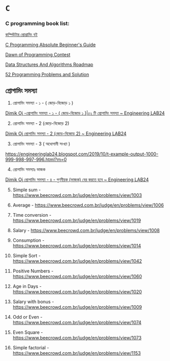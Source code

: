 # `C`
### C programming book list: 
[কম্পিউটার প্রোগ্রামিং বই](http://cpbook.subeen.com/)

[C Programming Absolute Beginner's Guide](https://usermanual.wiki/Pdf/CProgrammingAbsoluteBeginnersGuide3rdEditio.424140197.pdf)

[Dawn of Programming Contest](https://docs.google.com/viewer?a=v&pid=sites&srcid=ZGVmYXVsdGRvbWFpbnxzaGFudG84NnxneDplNjM5ZjhlYzYxMWY1N2Q)

[Data Structures And Algorithms Roadmap](https://github.com/yuvrajverma01/Data-Structures-And-Algorithms-Roadmap)

[52 Programming Problems and Solution](https://drive.google.com/file/d/1ZvkZOrdpJezviiUGHKmy2BNivtygASsT/view?fbclid=IwAR0cmTdxl8Z6oI-OtTO0wQ5blYZQqLnWsuOPypolDJLs6d-XYncQUeEZmdQ)

## প্রোগামিং সমস্যা 

1. প্রোগামিং সমস্যা - ১ - ( জোড়-বিজোড় ১ )

[Dimik Oj -প্রোগামিং সমস্যা - ১ - ( জোড়-বিজোড় ১ )|৫২ টি প্রোগামিং সমস্যা ~ Engineering LAB24](https://engineeringlab24.blogspot.com/2019/10/dimik-oj.html)

2. প্রোগামিং সমস্যা - 2 (জোড়-বিজোড় 2)

[Dimik Oj প্রোগামিং সমস্যা - 2 (জোড়-বিজোড় 2) ~ Engineering LAB24](https://engineeringlab24.blogspot.com/2019/10/dimik-oj-2-2.html)

3. প্রোগামিং সমস্যা - 3 ( অধোগামী সংখ্যা )

https://engineeringlab24.blogspot.com/2019/10/t-example-output-1000-999-998-997-996.html?m=0

4. প্রোগামিং সমস্যাঃ ভাজক

[Dimik Oj প্রোগামিং সমস্যা - ৪ - গুণনীয়ক (ভাজক) বের করতে হবে ~ Engineering LAB24](https://engineeringlab24.blogspot.com/2019/10/dimik-oj_8.html)

5. Simple sum - https://www.beecrowd.com.br/judge/en/problems/view/1003

6. Average - https://www.beecrowd.com.br/judge/en/problems/view/1006

7. Time conversion - https://www.beecrowd.com.br/judge/en/problems/view/1019

8. Salary - https://www.beecrowd.com.br/judge/en/problems/view/1008

9. Consumption - https://www.beecrowd.com.br/judge/en/problems/view/1014

10. Simple Sort - https://www.beecrowd.com.br/judge/en/problems/view/1042 

11. Positive Numbers - https://www.beecrowd.com.br/judge/en/problems/view/1060

12. Age in Days - https://www.beecrowd.com.br/judge/en/problems/view/1020	

13. Salary with bonus - https://www.beecrowd.com.br/judge/en/problems/view/1009	

14. Odd or Even - https://www.beecrowd.com.br/judge/en/problems/view/1074	

15. Even Square - https://www.beecrowd.com.br/judge/en/problems/view/1073

16. Simple factorial - https://www.beecrowd.com.br/judge/en/problems/view/1153



